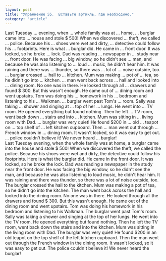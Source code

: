 ```yaml
---
layout: post
title: "Упражнение 55.  Вставьте артикль, где необходимо."
category: "article"
---
```

<section class="question">
Last Tuesday ... evening, when ... whole family was at ... home, ... burglar came into ... house and stole $ 500! When we discovered ... theft, we called ... police. Because his ... shoes were wet and dirty, ... detective could follow his ... footprints. Here is what ... burglar did. He came in ... front door. It was locked, so he broke ... lock. Dad was reading ... newspaper in ... study near ... front door. He was facing ... big window, so he didn't see ... man, and because he was also listening to ... loud ... music, he didn't hear him. It was raining and there was ... thunder, so there was ... lot of ... noise outside, too. ... burglar crossed ... hall to ... kitchen. Mum was making ... pot of ... tea, so he didn't go into ... kitchen. ... man went back across ... hall and looked into ... dining room. No one was in there. He looked through all ... drawers and found $ 300. But this wasn't enough. He came out of ... dining room and went upstairs. Tom was doing his ... homework in his ... bedroom and listening to his ... Walkman. ... burglar went past Tom's ... room. Sally was taking ... shower and singing at ... top of her ... lungs. He went into ... TV room. He opened everything but found nothing. Then he left ... TV room, went back down ... stairs and into ... kitchen. Mum was sitting in ... living room with Dad. ... burglar was very quiet! He found $200 in ... old ... teapot on ... top shelf of ... left kitchen cupboard. Then ... man went out through ... French window in ... dining room. It wasn't locked, so it was easy to get out. ... police couldn't believe it! We never heard ... burglar!
</section>

<section class="answer">
Last Tuesday evening, when the whole family was at home, a burglar came into the house and stole $ 500! When we discovered the theft, we called the police. Because his shoes were wet and dirty, the detective could follow his footprints. Here is what the burglar did. He came in the front door. It was locked, so he broke the lock. Dad was reading a newspaper in the study near the front door. He was facing the big window, so he didn't see the man, and because he was also listening to loud music, he didn't hear him. It was raining and there was thunder, so there was a lot of noise outside, too. The burglar crossed the hall to the kitchen. Mum was making a pot of tea, so he didn't go into the kitchen. The man went back across the hall and looked into the dining room. No one was in there. He looked through all the drawers and found $ 300. But this wasn't enough. He came out of the dining room and went upstairs. Tom was doing his homework in his bedroom and listening to his Walkman. The burglar went past Tom's room. Sally was taking a shower and singing at the top of her lungs. He went into the TV room. He opened everything but found nothing. Then he left the TV room, went back down the stairs and into the kitchen. Mum was sitting in the living room with Dad. The burglar was very quiet! He found $200 in an old teapot on the top shelf of the left kitchen cupboard. Then the man went out through the French window in the dining room. It wasn't locked, so it was easy to get out. The police couldn't believe it! We never heard the burglar!
</section>